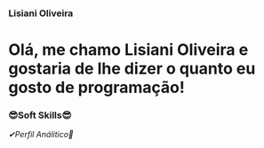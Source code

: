 ### Lisiani Oliveira 

# Olá, me chamo Lisiani Oliveira e gostaria de lhe dizer o quanto eu gosto de programação! 


 
### 😎Soft Skills😎

*✔Perfil Análitico👀*
